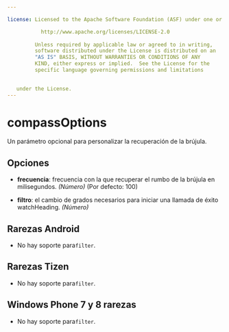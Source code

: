```yaml
---

license: Licensed to the Apache Software Foundation (ASF) under one or more contributor license agreements. See the NOTICE file distributed with this work for additional information regarding copyright ownership. The ASF licenses this file to you under the Apache License, Version 2.0 (the "License"); you may not use this file except in compliance with the License. You may obtain a copy of the License at

           http://www.apache.org/licenses/LICENSE-2.0
    
         Unless required by applicable law or agreed to in writing,
         software distributed under the License is distributed on an
         "AS IS" BASIS, WITHOUT WARRANTIES OR CONDITIONS OF ANY
         KIND, either express or implied.  See the License for the
         specific language governing permissions and limitations
    

   under the License.
---
```


# compassOptions

Un parámetro opcional para personalizar la recuperación de la brújula.

## Opciones

*   **frecuencia**: frecuencia con la que recuperar el rumbo de la brújula en milisegundos. *(Número)* (Por defecto: 100)

*   **filtro**: el cambio de grados necesarios para iniciar una llamada de éxito watchHeading. *(Número)*

## Rarezas Android

*   No hay soporte para`filter`.

## Rarezas Tizen

*   No hay soporte para`filter`.

## Windows Phone 7 y 8 rarezas

*   No hay soporte para`filter`.
